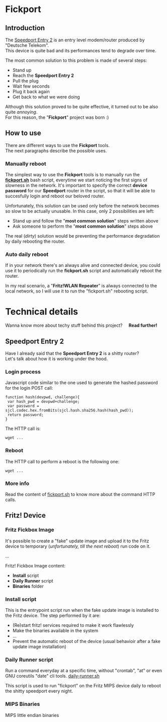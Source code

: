 # Fickport
## Introduction
The [Speedport Entry 2](https://de.wikipedia.org/wiki/Speedport) is an entry level modem/router produced by "Deutsche Telekom".  
This device is quite bad and its performances tend to degrade over time.  

The most common solution to this problem is made of several steps:
- Stand up
- Reach the **Speedport Entry 2**
- Pull the plug
- Wait few seconds
- Plug it back again
- Get back to what we were doing

Although this solution proved to be quite effective, it turned out to be also quite *annoying*.  
For this reason, the "**Fickport**" project was born :)

## How to use
There are different ways to use the **Fickport** tools.  
The next paragraphs describe the possible uses.

### Manually reboot
The simplest way to use the **Fickport** tools is to manually run the [**fickport.sh**](fickport.sh) bash script, everytime we start noticing the first signs of slowness in the network.
It's important to specify the correct **device password** for our **Speedport** router in the script, so that it will be able to succesfully login and reboot our beloved router. 

Unfortunately, this solution can be used only before the network becomes so slow to be actually unusable.
In this case, only 2 possibilities are left:
- Stand up and follow the "**most common solution**" steps written above
- Ask someone to perform the "**most common solution**" steps above

The real (*dirty*) solution would be preventing the performance degradation by daily rebooting the router.

### Auto daily reboot
If in your network there's an always alive and connected device, you could use it to periodically run the **fickport.sh** script and automatically reboot the router.  

In my real scenario, a "**Fritz!WLAN Repeater**" is always connected to the local network, so I will use it to run the "fickport.sh" rebooting script.

# Technical details
Wanna know more about techy stuff behind this project?    
**Read further!**
## Speedport Entry 2
Have I already said that the **Speedport Entry 2** is a shitty router?  
Let's talk about how it is working under the hood.
### Login process
Javascript code similar to the one used to generate the hashed password for the login POST call:
````
function hash(devpwd, challenge){
 var hash_pwd = devpwd+challenge;
 var password = sjcl.codec.hex.fromBits(sjcl.hash.sha256.hash(hash_pwd));
 return password;
}
````
The HTTP call is:
````
wget ...
````
### Reboot
The HTTP call to perform a reboot is the following one:
````
wget ...
````
### More info
Read the content of [fickport.sh](fickport.sh) to know more about the command HTTP calls.

## Fritz! Device
### Fritz Fickbox Image
It's possible to create a "fake" update image and upload it to the Fritz device to temporary (_unfortunately, till the next reboot_) run code on it.

...

Fritz! Fickbox Image content:
- **Install** script   
- **Daily Runner** script
- **Binaries** folder

### Install script
This is the entrypoint script run when the fake update image is installed to the Fritz device.
The step performed by it are:
- (Re)start fritz! services required to make it work flawlessly
- Make the binaries available in the system
- ...
- Prevent the automatic reboot of the device (usual behavioir after a fake update image installation)

### Daily Runner script
Run a command everyday at a specific time, without "crontab", "at" or even GNU coreutils "date" cli tools.
[daily-runner.sh](fritz-image/daily-runner.sh)

This script is used to run "fickport" on the Fritz MIPS device daily to reboot the shitty speedport every night.

### MIPS Binaries
MIPS little endian binaries
